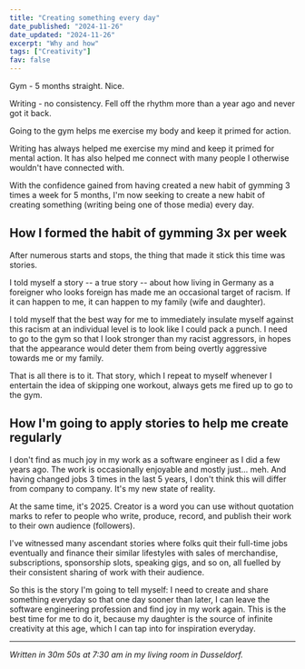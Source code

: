 ```yaml
---
title: "Creating something every day"
date_published: "2024-11-26"
date_updated: "2024-11-26"
excerpt: "Why and how"
tags: ["Creativity"]
fav: false
---
```


Gym - 5 months straight. Nice.

Writing - no consistency. Fell off the rhythm more than a year ago and never got it back.

Going to the gym helps me exercise my body and keep it primed for action.

Writing has always helped me exercise my mind and keep it primed for mental action. It has also helped me connect with many people I otherwise wouldn't have connected with.

With the confidence gained from having created a new habit of gymming 3 times a week for 5 months, I'm now seeking to create a new habit of creating something (writing being one of those media) every day.

## How I formed the habit of gymming 3x per week

After numerous starts and stops, the thing that made it stick this time was stories.

I told myself a story -- a true story -- about how living in Germany as a foreigner who looks foreign has made me an occasional target of racism. If it can happen to me, it can happen to my family (wife and daughter).

I told myself that the best way for me to immediately insulate myself against this racism at an individual level is to look like I could pack a punch. I need to go to the gym so that I look stronger than my racist aggressors, in hopes that the appearance would deter them from being overtly aggressive towards me or my family.

That is all there is to it. That story, which I repeat to myself whenever I entertain the idea of skipping one workout, always gets me fired up to go to the gym.

## How I'm going to apply stories to help me create regularly

I don't find as much joy in my work as a software engineer as I did a few years ago. The work is occasionally enjoyable and mostly just... meh. And having changed jobs 3 times in the last 5 years, I don't think this will differ from company to company. It's my new state of reality.

At the same time, it's 2025. Creator is a word you can use without quotation marks to refer to people who write, produce, record, and publish their work to their own audience (followers).

I've witnessed many ascendant stories where folks quit their full-time jobs eventually and finance their similar lifestyles with sales of merchandise, subscriptions, sponsorship slots, speaking gigs, and so on, all fuelled by their consistent sharing of work with their audience.

So this is the story I'm going to tell myself: I need to create and share something everyday so that one day sooner than later, I can leave the software engineering profession and find joy in my work again. This is the best time for me to do it, because my daughter is the source of infinite creativity at this age, which I can tap into for inspiration everyday.

---

_Written in 30m 50s at 7:30 am in my living room in Dusseldorf._
